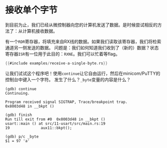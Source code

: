# 接收单个字节

到目前为止，我们已经从微控制器向您的计算机发送了数据。是时候尝试相反的方法了：从计算机接收数据。

有一个`RDR`寄存器，将填充来自RX线的数据。如果我们读取该寄存器，我们将检索通道另一侧发送的数据。
问题是：我们如何知道我们收到了（新的）数据？状态寄存器`ISR`有一位用于此目的：`RXNE`。我们可以忙着等flag。

``` rust
{{#include examples/receive-a-single-byte.rs}}
```

让我们试试这个程序吧！使用`continue`让它自由运行，然后在minicom/PuTTY的控制台中键入一个字符。
发生了什么？`_byte`变量的内容是什么？

```
(gdb) continue
Continuing.

Program received signal SIGTRAP, Trace/breakpoint trap.
0x8003d48 in __bkpt ()

(gdb) finish
Run till exit from #0  0x8003d48 in __bkpt ()
usart::main () at src/11-usart/src/main.rs:19
19              aux11::bkpt();

(gdb) p/c _byte
$1 = 97 'a'
```
